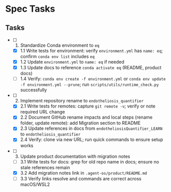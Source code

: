 # Spec Tasks

## Tasks

- [ ] 1. Standardize Conda environment to `eq`
  - [x] 1.1 Write tests for environment: verify `environment.yml` has `name: eq`; confirm `conda env list` includes `eq`
  - [x] 1.2 Update `environment.yml` to `name: eq` if needed
  - [x] 1.3 Update docs to reference `conda activate eq` (README, product docs)
  - [ ] 1.4 Verify: `conda env create -f environment.yml` or `conda env update -f environment.yml --prune`; run `scripts/utils/runtime_check.py` successfully

- [ ] 2. Implement repository rename to `endotheliosis_quantifier`
  - [x] 2.1 Write tests for remotes: capture `git remote -v`; verify or note required URL change
  - [x] 2.2 Document GitHub rename impacts and local steps (rename folder, update remote): add Migration section to README
  - [x] 2.3 Update references in docs from `endotheliosisQuantifier_LEARN` to `endotheliosis_quantifier`
  - [x] 2.4 Verify: clone via new URL; run quick commands to ensure setup works

- [ ] 3. Update product documentation with migration notes
  - [ ] 3.1 Write tests for docs: grep for old repo name in docs; ensure no stale references remain
  - [x] 3.2 Add migration notes link in `.agent-os/product/README.md`
  - [ ] 3.3 Verify links resolve and commands are correct across macOS/WSL2
